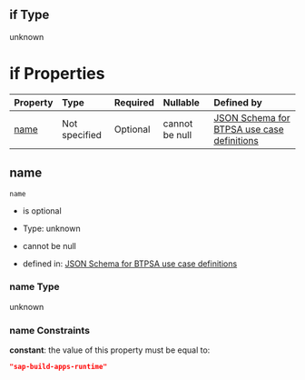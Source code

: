 ## if Type

unknown

# if Properties

| Property      | Type          | Required | Nullable       | Defined by                                                                                                                                                                                                          |
| :------------ | :------------ | :------- | :------------- | :------------------------------------------------------------------------------------------------------------------------------------------------------------------------------------------------------------------ |
| [name](#name) | Not specified | Optional | cannot be null | [JSON Schema for BTPSA use case definitions](btpsa-usecase-properties-services-items-allof-1-then-allof-108-if-properties-name.md "undefined#/properties/services/items/allOf/1/then/allOf/108/if/properties/name") |

## name



`name`

*   is optional

*   Type: unknown

*   cannot be null

*   defined in: [JSON Schema for BTPSA use case definitions](btpsa-usecase-properties-services-items-allof-1-then-allof-108-if-properties-name.md "undefined#/properties/services/items/allOf/1/then/allOf/108/if/properties/name")

### name Type

unknown

### name Constraints

**constant**: the value of this property must be equal to:

```json
"sap-build-apps-runtime"
```
